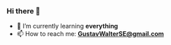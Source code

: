 ### Hi there 👋

- 🌱 I’m currently learning **everything**
- 📫 How to reach me: **GustavWalterSE@gmail.com**
